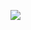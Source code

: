 ![](https://cdn.jsdelivr.net/gh/xinwuyun/pictures@main/2022/09/19/a65f250b30dcc09a25aa7af77e8d7e92-20220919105354-559f43.png)

